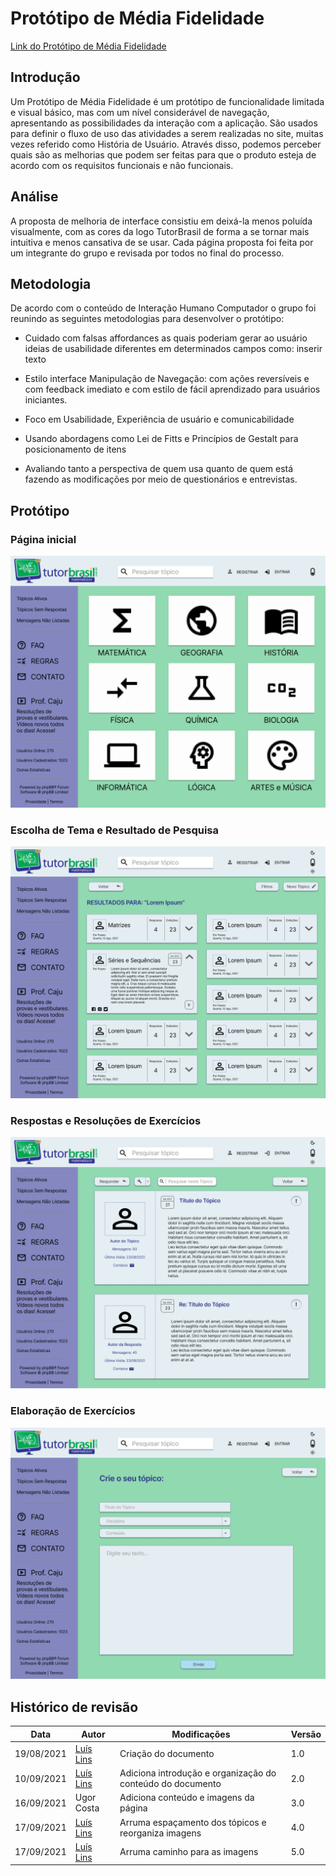 # Protótipo de Média Fidelidade

[Link do Protótipo de Média Fidelidade](https://www.figma.com/proto/gt88FLFXcIIjM5l07GDnHa/Protótipo-de-Média-Fidelidade-TutorBrasil?node-id=0%3A3&starting-point-node-id=0%3A3&scaling=scale-down0)

## Introdução

Um Protótipo de Média Fidelidade é um protótipo de funcionalidade limitada e visual básico, mas com um nível considerável de navegação, apresentando as possibilidades da interação com a aplicação. São usados para definir o fluxo de uso das atividades a serem realizadas no site, muitas vezes referido como História de Usuário. Através disso, podemos perceber quais são as melhorias que podem ser feitas para que o produto esteja de acordo com os requisitos funcionais e não funcionais.

## Análise
A proposta de melhoria de interface consistiu em deixá-la menos poluída visualmente, com as cores da logo TutorBrasil de forma a se tornar mais intuitiva e menos cansativa de se usar. Cada página proposta foi feita por um integrante do grupo e revisada por todos no final do processo.

## Metodologia
De acordo com o conteúdo de Interação Humano Computador o grupo foi reunindo as seguintes metodologias para desenvolver o protótipo:
 * Cuidado com falsas affordances as quais poderiam gerar ao usuário ideias de usabilidade diferentes em determinados campos como: inserir texto

 * Estilo interface Manipulação de Navegação: com ações reversíveis e com feedback imediato e com estilo de fácil aprendizado para usuários iniciantes.
 
 * Foco em Usabilidade, Experiência de usuário e comunicabilidade
 
 * Usando abordagens como Lei de Fitts e Princípios de Gestalt para posicionamento de itens 
 
 * Avaliando tanto a perspectiva de quem usa quanto de quem está fazendo as modificações por meio de questionários e entrevistas.

## Protótipo

### Página inicial
<img src="../../../assets/prototypes/mid-prototype/mid-prototype-01.png" alt="Protótipo de Média Fidelidade Foto 1"/>

### Escolha de Tema e Resultado de Pesquisa
<img src="../../../assets/prototypes/mid-prototype/mid-prototype-02.png" alt="Protótipo de Média Fidelidade Foto 2"/>

### Respostas e Resoluções de Exercícios
<img src="../../../assets/prototypes/mid-prototype/mid-prototype-03.jpg" alt="Protótipo de Média Fidelidade Foto 3"/>

### Elaboração de Exercícios
<img src="../../../assets/prototypes/mid-prototype/mid-prototype-04.png" alt="Protótipo de Média Fidelidade Foto 4"/>

## Histórico de revisão

| Data | Autor | Modificações | Versão |
| ---- | ----- | ------------ | ------ |
| 19/08/2021 | [Luís Lins](https://github.com/luisgaboardi) | Criação do documento | 1.0 |
| 10/09/2021 | [Luís Lins](https://github.com/luisgaboardi) | Adiciona introdução e organização do conteúdo do documento | 2.0 |
| 16/09/2021 | Ugor Costa | Adiciona conteúdo e imagens da página  | 3.0 |
| 17/09/2021 | [Luís Lins](https://github.com/luisgaboardi) | Arruma espaçamento dos tópicos e reorganiza imagens | 4.0 |
| 17/09/2021 | [Luís Lins](https://github.com/luisgaboardi) | Arruma caminho para as imagens | 5.0 |
